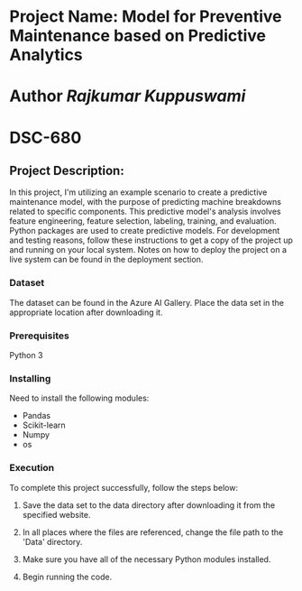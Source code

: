 # Project Name: Model for Preventive Maintenance based on Predictive Analytics
# Author *Rajkumar Kuppuswami* 
# DSC-680
## Project Description: 
In this project, I'm utilizing an example scenario to create a predictive maintenance model, with the purpose of predicting machine breakdowns related to specific components. 
This predictive model's analysis involves feature engineering, feature selection, labeling, training, and evaluation. Python packages are used to create predictive models.
For development and testing reasons, follow these instructions to get a copy of the project up and running on your local system. 
Notes on how to deploy the project on a live system can be found in the deployment section.

### Dataset

The dataset can be found in the Azure AI Gallery.
Place the data set in the appropriate location after downloading it.

### Prerequisites

Python 3

### Installing

Need to install the following modules:

* Pandas
* Scikit-learn
* Numpy
* os


### Execution

To complete this project successfully, follow the steps below:

1) Save the data set to the data directory after downloading it from the specified website.

2) In all places where the files are referenced, change the file path to the 'Data' directory.

3) Make sure you have all of the necessary Python modules installed.

4) Begin running the code.

